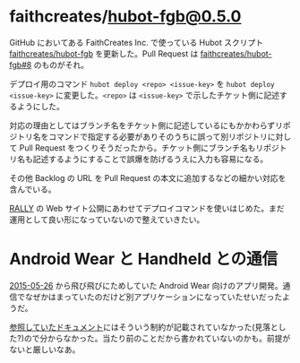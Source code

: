 # faithcreates/hubot-fgb@0.5.0

GitHub においてある FaithCreates Inc. で使っている Hubot スクリプト [faithcreates/hubot-fgb][] を更新した。Pull Request は [faithcreates/hubot-fgb#8][] のものがそれ。

デプロイ用のコマンド `hubot deploy <repo> <issue-key>` を `hubot deploy <issue-key>` に変更した。`<repo>` は `<issue-key>` で示したチケット側に記述するようにした。

対応の理由としてはブランチ名をチケット側に記述しているにもかかわらずリポジトリ名をコマンドで指定する必要がありそのうちに誤って別リポジトリに対して Pull Request をつくりそうだったから。チケット側にブランチ名もリポジトリ名も記述するようにすることで誤爆を防げるうえに入力も容易になる。

その他 Backlog の URL を Pull Request の本文に追加するなどの細かい対応を含んでいる。

[RALLY](https://rallyapp.jp) の Web サイト公開にあわせてデプロイコマンドを使いはじめた。まだ運用として良い形になっていないので整えていきたい。

# Android Wear と Handheld との通信

[2015-05-26][] から飛び飛びにためしていた Android Wear 向けのアプリ開発。通信でなぜかはまっていたのだけど別アプリケーションになっていたせいだったようだ。

[参照していたドキュメント](http://developer.android.com/training/wearables/data-layer/)にはそういう制約が記載されていなかった(見落とした?)ので分からなかった。当たり前のことだから書かれていないのかも。前提がないと厳しいなあ。

[faithcreates/hubot-fgb]: https://github.com/faithcreates/hubot-fgb
[faithcreates/hubot-fgb#8]: https://github.com/faithcreates/hubot-fgb/pull/8
[2015-05-26]: http://blog.bouzuya.net/2015/05/26/
